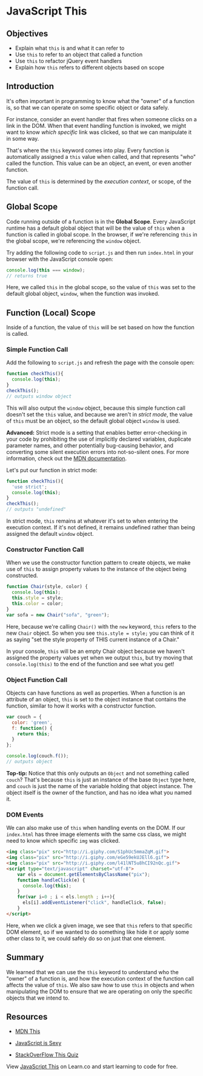 # JavaScript This

## Objectives
+ Explain what `this` is and what it can refer to
+ Use `this` to refer to an object that called a function
+ Use `this` to refactor jQuery event handlers
+ Explain how `this` refers to different objects based on scope

## Introduction

It's often important in programming to know what the "owner" of a function is, so that we can operate on some specific object or data safely.

For instance, consider an event handler that fires when someone clicks
on a link in the DOM. When that event handling function is invoked,
we might want to know *which specific* link was clicked, so that we can
manipulate it in some way.

That's where the `this` keyword comes into play. Every function is
automatically assigned a `this` value when called, and that represents
"who" called the function. This value can be an object, an event, or
even another function.

The value of `this` is determined by the *execution context*, or scope, of the
function call.

## Global Scope

Code running outside of a function is in the **Global Scope**. Every JavaScript runtime has a default global object that will be the value of `this` when a function is called in global scope. In the browser, if we're referencing `this` in the global scope, we're referencing the `window` object.

Try adding the following code to `script.js` and then run `index.html`
in your browser with the JavaScript console open:

```js
console.log(this === window);
// returns true
```

Here, we called `this` in the global scope, so
the value of `this` was set to the default global object, `window`, when the
function was invoked.

## Function (Local) Scope

Inside of a function, the value of `this` will be set based on how the
function is called.

### Simple Function Call

Add the following to `script.js` and refresh the page with the console
open:

```js
function checkThis(){
  console.log(this);
}
checkThis();
// outputs window object
```

This will also output the `window` object, because this simple function
call doesn't set the `this` value, and because we aren't in *strict
mode*, the value of `this` must be an object, so the default global
object `window` is used.

**Advanced:** Strict mode is a setting that enables better error-checking in your code
by prohibiting the use of implicitly declared variables, duplicate
parameter names, and other potentially bug-causing behavior, and
converting some silent execution errors into not-so-silent ones. For
more information, check out the [MDN documentation](https://developer.mozilla.org/en-US/docs/Web/JavaScript/Reference/Strict_mode).

Let's put our function in strict mode:

```js
function checkThis(){
  'use strict';
  console.log(this);
}
checkThis();
// outputs "undefined"
```

In strict mode, `this` remains at whatever it's set to when entering the execution context. If it's not defined, it remains undefined rather than being assigned the default `window` object.

### Constructor Function Call

When we use the constructor function pattern to create objects, we make
use of `this` to assign property values to the instance of the object being constructed.

```js
function Chair(style, color) {
  console.log(this);
  this.style = style;
  this.color = color;
}
var sofa = new Chair("sofa", "green");
```

Here, because we're calling `Chair()` with the `new` keyword, `this`
refers to the new `Chair` object. So when you see `this.style = style;`
you can think of it as saying "set the style property of THIS current
instance of a Chair."

In your console, `this` will be an empty Chair
object because we haven't assigned the property values yet when we
output `this`, but try moving that `console.log(this)` to the end of the
function and see what you get!

### Object Function Call

Objects can have functions as well as properties. When a function is an attribute of an object, `this` is set to the object instance that contains the function, similar to how it works with a constructor function.


```js
var couch = {
  color: 'green',
  f: function() {
    return this;
  }
};

console.log(couch.f());
// outputs object
```

**Top-tip:** Notice that this only outputs an `Object` and not something called
`couch`? That's because `this` is just an instance of the base `Object`
type here, and `couch` is just the name of the variable holding that
object instance. The object itself is the owner of the function, and has
no idea what you named it.

### DOM Events

We can also make use of `this` when handling events on the DOM. If our
`index.html` has three image elements with the same css class, we might
need to know which specific `img` was clicked.

```html
<img class="pix" src="http://i.giphy.com/S1phUc5mmaZqM.gif">
<img class="pix" src="http://i.giphy.com/eGe59ekUJEll6.gif">
<img class="pix" src="http://i.giphy.com/l41lNT5u8hCI92nQc.gif">
<script type="text/javascript" charset="utf-8">
    var els = document.getElementsByClassName("pix");
    function handleClick(e) {
      console.log(this);
    }
    for(var i=0 ; i < els.length ; i++){
      els[i].addEventListener("click", handleClick, false);
    }
</script>
```

Here, when we click a given image, we see that `this` refers to that
specific DOM element, so if we wanted to do something like hide it or
apply some other class to it, we could safely do so on just that one
element.

## Summary

We learned that we can use the `this` keyword to understand who the
"owner" of a function is, and how the execution context of the function
call affects the value of `this`. We also saw how to use `this` in
objects and when manipulating the DOM to ensure that we are operating on
only the specific objects that we intend to.

## Resources

+ [MDN This](https://developer.mozilla.org/en-US/docs/Web/JavaScript/Reference/Operators/this)

+ [JavaScript is Sexy](http://javascriptissexy.com/understand-javascripts-this-with-clarity-and-master-it/)

+ [StackOverFlow This Quiz](http://stackoverflow.com/questions/3127429/how-does-the-this-keyword-work)

<p data-visibility='hidden'>View <a href='https://learn.co/lessons/js-this-readme' title='JavaScript This'>JavaScript This</a> on Learn.co and start learning to code for free.</p>
